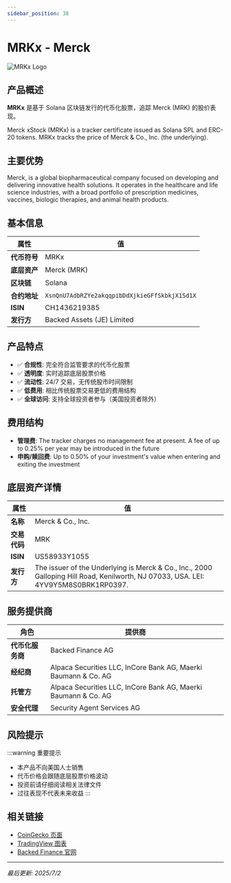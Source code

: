 ```yaml
---
sidebar_position: 38
---
```


# MRKx - Merck

![MRKx Logo](/img/tokens/mrkx.svg)

## 产品概述

**MRKx** 是基于 Solana 区块链发行的代币化股票，追踪 Merck (MRK) 的股价表现。

Merck xStock (MRKx) is a tracker certificate issued as Solana SPL and ERC-20 tokens. MRKx tracks the price of Merck & Co., Inc. (the underlying).

## 主要优势

Merck, is a global biopharmaceutical company focused on developing and delivering innovative health solutions. It operates in the healthcare and life science industries, with a broad portfolio of prescription medicines, vaccines, biologic therapies, and animal health products.


## 基本信息

| 属性 | 值 |
|------|----|
| **代币符号** | MRKx |
| **底层资产** | Merck (MRK) |
| **区块链** | Solana |
| **合约地址** | `XsnQnU7AdbRZYe2akqqpibDdXjkieGFfSkbkjX1Sd1X` |
| **ISIN** | CH1436219385 |
| **发行方** | Backed Assets (JE) Limited |

## 产品特点

- ✅ **合规性**: 完全符合监管要求的代币化股票
- ✅ **透明度**: 实时追踪底层股票价格
- ✅ **流动性**: 24/7 交易，无传统股市时间限制
- ✅ **低费用**: 相比传统股票交易更低的费用结构
- ✅ **全球访问**: 支持全球投资者参与（美国投资者除外）

## 费用结构

- **管理费**: The tracker charges no management fee at present. A fee of up to 0.25% per year may be introduced in the future
- **申购/赎回费**: Up to 0.50% of your investment's value when entering and exiting the investment

## 底层资产详情

| 属性 | 值 |
|------|----|
| **名称** | Merck & Co., Inc. |
| **交易代码** | MRK |
| **ISIN** | US58933Y1055 |
| **发行方** | The issuer of the Underlying is Merck & Co., Inc., 2000 Galloping Hill Road, Kenilworth, NJ 07033, USA. LEI: 4YV9Y5M8S0BRK1RP0397. |

## 服务提供商

| 角色 | 提供商 |
|------|----|
| **代币化服务商** | Backed Finance AG |
| **经纪商** | Alpaca Securities LLC, InCore Bank AG, Maerki Baumann & Co. AG |
| **托管方** | Alpaca Securities LLC, InCore Bank AG, Maerki Baumann & Co. AG |
| **安全代理** | Security Agent Services AG |

## 风险提示

:::warning 重要提示
- 本产品不向美国人士销售
- 代币价格会跟随底层股票价格波动
- 投资前请仔细阅读相关法律文件
- 过往表现不代表未来收益
:::

## 相关链接

- [CoinGecko 页面](https://www.coingecko.com/)
- [TradingView 图表](https://www.tradingview.com/)
- [Backed Finance 官网](https://backed.fi/)

---

*最后更新: 2025/7/2*
